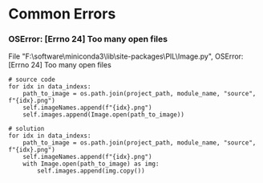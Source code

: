 # Common Errors
### OSError: [Errno 24] Too many open files
File "F:\software\miniconda3\lib\site-packages\PIL\Image.py", OSError: [Errno 24] Too many open files

```
# source code
for idx in data_indexs:
    path_to_image = os.path.join(project_path, module_name, "source", f"{idx}.png")
    self.imageNames.append(f"{idx}.png")
    self.images.append(Image.open(path_to_image))      

# solution
for idx in data_indexs:
    path_to_image = os.path.join(project_path, module_name, "source", f"{idx}.png")
    self.imageNames.append(f"{idx}.png")
    with Image.open(path_to_image) as img:
        self.images.append(img.copy())
```

